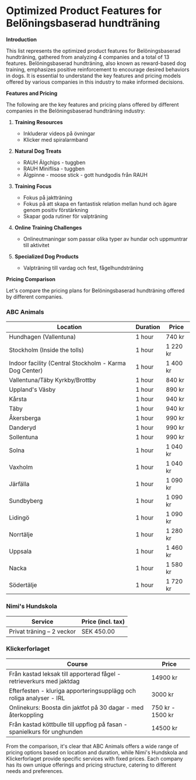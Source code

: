 # Optimized Product Features for Belöningsbaserad hundträning

**Introduction**

This list represents the optimized product features for Belöningsbaserad hundträning, gathered from analyzing 4 companies and a total of 13 features. Belöningsbaserad hundträning, also known as reward-based dog training, emphasizes positive reinforcement to encourage desired behaviors in dogs. It is essential to understand the key features and pricing models offered by various companies in this industry to make informed decisions.

**Features and Pricing**

The following are the key features and pricing plans offered by different companies in the Belöningsbaserad hundträning industry:

1. **Training Resources**
   - Inkluderar videos på övningar
   - Klicker med spiralarmband

2. **Natural Dog Treats**
   - RAUH Älgchips - tuggben
   - RAUH Miniflisa - tuggben
   - Älgpinne - moose stick - gott hundgodis från RAUH

3. **Training Focus**
   - Fokus på jaktträning
   - Fokus på att skapa en fantastisk relation mellan hund och ägare genom positiv förstärkning
   - Skapar goda rutiner för valpträning

4. **Online Training Challenges**
   - Onlineutmaningar som passar olika typer av hundar och uppmuntrar till aktivitet

5. **Specialized Dog Products**
   - Valpträning till vardag och fest, fågelhundsträning

**Pricing Comparison**

Let's compare the pricing plans for Belöningsbaserad hundträning offered by different companies.

### ABC Animals

| Location | Duration | Price |
|----------|----------|-------|
| Hundhagen (Vallentuna) | 1 hour | 740 kr |
| Stockholm (Inside the tolls) | 1 hour | 1 220 kr |
| Indoor facility (Central Stockholm - Karma Dog Center) | 1 hour | 1 400 kr |
| Vallentuna/Täby Kyrkby/Brottby | 1 hour | 840 kr |
| Uppland's Väsby | 1 hour | 890 kr |
| Kårsta | 1 hour | 940 kr |
| Täby | 1 hour | 940 kr |
| Åkersberga | 1 hour | 990 kr |
| Danderyd | 1 hour | 990 kr |
| Sollentuna | 1 hour | 990 kr |
| Solna | 1 hour | 1 040 kr |
| Vaxholm | 1 hour | 1 040 kr |
| Järfälla | 1 hour | 1 090 kr |
| Sundbyberg | 1 hour | 1 090 kr |
| Lidingö | 1 hour | 1 090 kr |
| Norrtälje | 1 hour | 1 280 kr |
| Uppsala | 1 hour | 1 460 kr |
| Nacka | 1 hour | 1 580 kr |
| Södertälje | 1 hour | 1 720 kr |

### Nimi's Hundskola

| Service | Price (incl. tax) |
|---------|-------------------|
| Privat träning – 2 veckor | SEK 450.00 |

### Klickerforlaget

| Course | Price |
|--------|-------|
| Från kastad leksak till apporterad fågel - retrieverkurs med jaktdag | 14900 kr |
| Efterfesten - kluriga apporteringsupplägg och roliga analyser - IRL | 3000 kr |
| Onlinekurs: Boosta din jaktfot på 30 dagar - med återkoppling | 750 kr - 1500 kr |
| Från kastad köttbulle till uppflog på fasan - spanielkurs för unghunden | 14500 kr |

From the comparison, it's clear that ABC Animals offers a wide range of pricing options based on location and duration, while Nimi's Hundskola and Klickerforlaget provide specific services with fixed prices. Each company has its own unique offerings and pricing structure, catering to different needs and preferences.